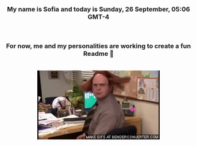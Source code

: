 


<div align="center">
<h3 >My name is Sofia and today is Sunday, 26 September, 05:06 GMT-4</h3><br>
<h3 >For now, me and my personalities are working to create a fun Readme 👋
</h3><br>
<img src='img/dwight.gif' alt='working...'/>
</div>
